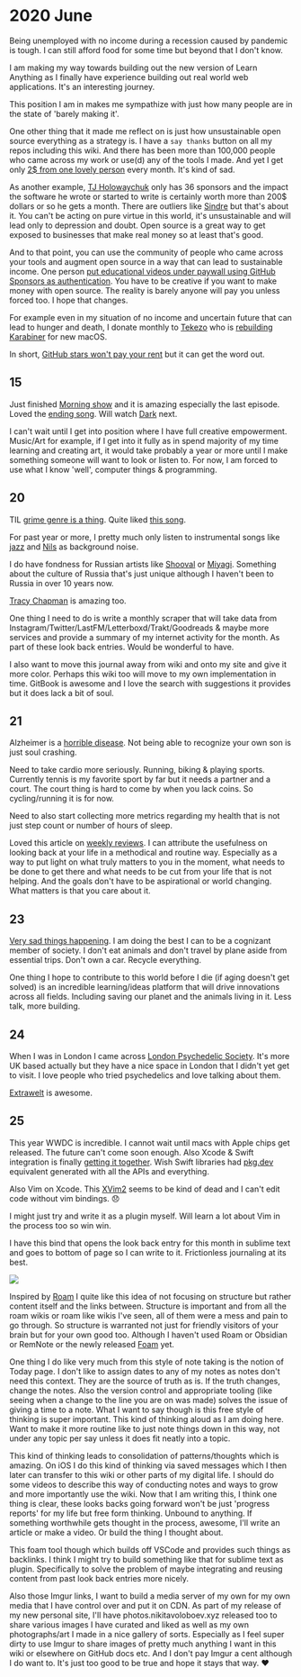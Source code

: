# 2020 June

Being unemployed with no income during a recession caused by pandemic is tough. I can still afford food for some time but beyond that I don't know.

I am making my way towards building out the new version of Learn Anything as I finally have experience building out real world web applications. It's an interesting journey.

This position I am in makes me sympathize with just how many people are in the state of 'barely making it'.

One other thing that it made me reflect on is just how unsustainable open source everything as a strategy is. I have a `say thanks` button on all my repos including this wiki. And there has been more than 100,000 people who came across my work or use(d) any of the tools I made. And yet I get only [2\$ from one lovely person](https://github.com/sponsors/nikitavoloboev) every month. It's kind of sad.

As another example, [TJ Holowaychuk](https://github.com/sponsors/tj) only has 36 sponsors and the impact the software he wrote or started to write is certainly worth more than 200\$ dollars or so he gets a month. There are outliers like [Sindre](https://github.com/sponsors/sindresorhus) but that's about it. You can't be acting on pure virtue in this world, it's unsustainable and will lead only to depression and doubt. Open source is a great way to get exposed to businesses that make real money so at least that's good.

And to that point, you can use the community of people who came across your tools and augment open source in a way that can lead to sustainable income. One person [put educational videos under paywall using GitHub Sponsors as authentication](https://calebporzio.com/i-just-hit-dollar-100000yr-on-github-sponsors-heres-how-i-did-it). You have to be creative if you want to make money with open source. The reality is barely anyone will pay you unless forced too. I hope that changes.

For example even in my situation of no income and uncertain future that can lead to hunger and death, I donate monthly to [Tekezo](https://github.com/tekezo) who is [rebuilding Karabiner](https://github.com/pqrs-org/Karabiner-DriverKit-VirtualHIDDevice) for new macOS.

In short, [GitHub stars won't pay your rent](https://medium.com/@kitze/github-stars-wont-pay-your-rent-8b348e12baed) but it can get the word out.

## 15

Just finished [Morning show](https://trakt.tv/shows/the-morning-show) and it is amazing especially the last episode. Loved the [ending song](https://open.spotify.com/track/6McEOQxpbWsO4OU0PDfy7x?si=qQ5XPPHPRnC-cWXyCTAnVg). Will watch [Dark](https://twitter.com/dan_abramov/status/1275846577526059010) next.

I can't wait until I get into position where I have full creative empowerment. Music/Art for example, if I get into it fully as in spend majority of my time learning and creating art, it would take probably a year or more until I make something someone will want to look or listen to. For now, I am forced to use what I know 'well', computer things & programming.

## 20

TIL [grime genre is a thing](https://news.ycombinator.com/item?id=23580051). Quite liked [this song](https://www.youtube.com/watch?v=EbZiQ0bKFS0).

For past year or more, I pretty much only listen to instrumental songs like [jazz](https://open.spotify.com/track/0c98X4o6PRxbMjpsOg3tj1?si=0m4U-8xORoS_0XdlUH1ltw) and [Nils](https://open.spotify.com/artist/5gqhueRUZEa7VDnQt4HODp?si=3qoLWAkDQJ6XjKuvnZjS0g) as background noise.

I do have fondness for Russian artists like [Shooval](https://www.youtube.com/watch?v=2My09S8hvZo) or [Miyagi](https://www.youtube.com/watch?v=uHtLkGhkP8Y). Something about the culture of Russia that's just unique although I haven't been to Russia in over 10 years now.

[Tracy Chapman](https://open.spotify.com/track/3XkXJNMHJB0UiKiVz83yD7?si=PtHhOOmMQn6eM5hwGg8XkQ) is amazing too.

One thing I need to do is write a monthly scraper that will take data from Instagram/Twitter/LastFM/Letterboxd/Trakt/Goodreads & maybe more services and provide a summary of my internet activity for the month. As part of these look back entries. Would be wonderful to have.

I also want to move this journal away from wiki and onto my site and give it more color. Perhaps this wiki too will move to my own implementation in time. GitBook is awesome and I love the search with suggestions it provides but it does lack a bit of soul.

## 21

Alzheimer is a [horrible disease](https://www.youtube.com/watch?v=nt8C-P8Fc4g). Not being able to recognize your own son is just soul crashing.

Need to take cardio more seriously. Running, biking & playing sports. Currently tennis is my favorite sport by far but it needs a partner and a court. The court thing is hard to come by when you lack coins. So cycling/running it is for now.

Need to also start collecting more metrics regarding my health that is not just step count or number of hours of sleep.

Loved this article on [weekly reviews](https://www.benkuhn.net/weekly/). I can attribute the usefulness on looking back at your life in a methodical and routine way. Especially as a way to put light on what truly matters to you in the moment, what needs to be done to get there and what needs to be cut from your life that is not helping. And the goals don't have to be aspirational or world changing. What matters is that you care about it.

## 23

[Very sad things happening](https://news.ycombinator.com/item?id=23611204). I am doing the best I can to be a cognizant member of society. I don't eat animals and don't travel by plane aside from essential trips. Don't own a car. Recycle everything.

One thing I hope to contribute to this world before I die (if aging doesn't get solved) is an incredible learning/ideas platform that will drive innovations across all fields. Including saving our planet and the animals living in it. Less talk, more building.

## 24

When I was in London I came across [London Psychedelic Society](https://psychedelicsociety.org.uk/). It's more UK based actually but they have a nice space in London that I didn't yet get to visit. I love people who tried psychedelics and love talking about them.

[Extrawelt](https://open.spotify.com/track/61tRxmym72kVDioHji8Red?si=4a0oeTW7Qk-KF2kkHGqGpg) is awesome.

## 25

This year WWDC is incredible. I cannot wait until macs with Apple chips get released. The future can't come soon enough. Also Xcode & Swift integration is finally [getting it together](https://twitter.com/an0/status/1275953949569400832). Wish Swift libraries had [pkg.dev](https://pkg.go.dev/) equivalent generated with all the APIs and everything.

Also Vim on Xcode. This [XVim2](https://github.com/XVimProject/XVim2) seems to be kind of dead and I can't edit code without vim bindings. 😞

I might just try and write it as a plugin myself. Will learn a lot about Vim in the process too so win win.

I have this bind that opens the look back entry for this month in sublime text and goes to bottom of page so I can write to it. Frictionless journaling at its best.

![](https://i.imgur.com/wNsaMA7.png)

Inspired by [Roam](https://roamresearch.com) I quite like this idea of not focusing on structure but rather content itself and the links between. Structure is important and from all the roam wikis or roam like wikis I've seen, all of them were a mess and pain to go through. So structure is warranted not just for friendly visitors of your brain but for your own good too. Although I haven't used Roam or Obsidian or RemNote or the newly released [Foam](https://foambubble.github.io/foam/) yet.

One thing I do like very much from this style of note taking is the notion of Today page. I don't like to assign dates to any of my notes as notes don't need this context. They are the source of truth as is. If the truth changes, change the notes. Also the version control and appropriate tooling (like seeing when a change to the line you are on was made) solves the issue of giving a time to a note. What I want to say though is this free style of thinking is super important. This kind of thinking aloud as I am doing here. Want to make it more routine like to just note things down in this way, not under any topic per say unless it does fit neatly into a topic.

This kind of thinking leads to consolidation of patterns/thoughts which is amazing. On iOS I do this kind of thinking via saved messages which I then later can transfer to this wiki or other parts of my digital life. I should do some videos to describe this way of conducting notes and ways to grow and more importantly use the wiki. Now that I am writing this, I think one thing is clear, these looks backs going forward won't be just 'progress reports' for my life but free form thinking. Unbound to anything. If something worthwhile gets thought in the process, awesome, I'll write an article or make a video. Or build the thing I thought about.

This foam tool though which builds off VSCode and provides such things as backlinks. I think I might try to build something like that for sublime text as plugin. Specifically to solve the problem of maybe integrating and reusing content from past look back entries more nicely.

Also those Imgur links, I want to build a media server of my own for my own media that I have control over and put it on CDN. As part of my release of my new personal site, I'll have photos.nikitavoloboev.xyz released too to share various images I have curated and liked as well as my own photographs/art I made in a nice gallery of sorts. Especially as I feel super dirty to use Imgur to share images of pretty much anything I want in this wiki or elsewhere on GitHub docs etc. And I don't pay Imgur a cent although I do want to. It's just too good to be true and hope it stays that way. ❤️
